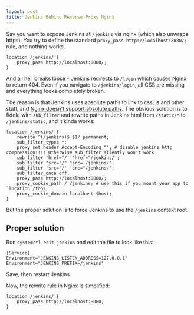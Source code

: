 ```yaml
---
layout: post
title: Jenkins Behind Reverse Proxy Nginx
---
```


Say you want to expose Jenkins at `/jenkins` via nginx (which also unwraps https).
You try to define the standard `proxy_pass http://localhost:8080/;` rule, and nothing works.

```
location /jenkins/ {
    proxy_pass http://localhost:8080/;
}
```
And all hell breaks loose - Jenkins redirects to `/login` which causes Nginx to return 404.
Even if you navigate to `/jenkins/login`, all CSS are missing and everything looks completely broken.

The reason is that Jenkins uses absolute paths to link to css, js and other stuff, and
[Nginx doesn't support absolute paths](https://stackoverflow.com/questions/30350185/nginx-reverse-proxy-configuration-to-handle-absolute-paths).
The obvious solution is to fiddle with `sub_filter` and rewrite paths in Jenkins html from `/static/*` to `/jenkins/static`,
and it kinda works:

```
location /jenkins/ {
    rewrite ^(/jenkins)$ $1/ permanent;
    sub_filter_types *;
    proxy_set_header Accept-Encoding ""; # disable jenkins http compression!!!! Otherwise sub_filter silently won't work
    sub_filter 'href="/' 'href="/jenkins/';
    sub_filter "src='/" "src='/jenkins/";
    sub_filter 'src="/' 'src="/jenkins/';
    sub_filter_once off;
    proxy_pass http://localhost:8080/;
    proxy_cookie_path / /jenkins; # use this if you mount your app to `location /foo/`
    proxy_cookie_domain localhost $host;
}
```

But the proper solution is to force Jenkins to use the `/jenkins` context root.

## Proper solution

Run `systemctl edit jenkins` and edit the file to look like this:
```
[Service]
Environment="JENKINS_LISTEN_ADDRESS=127.0.0.1"
Environment="JENKINS_PREFIX=/jenkins"
```
Save, then restart Jenkins.

Now, the rewrite rule in Nginx is simplified:
```
location /jenkins/ {
    proxy_pass http://localhost:8080;
}
```
